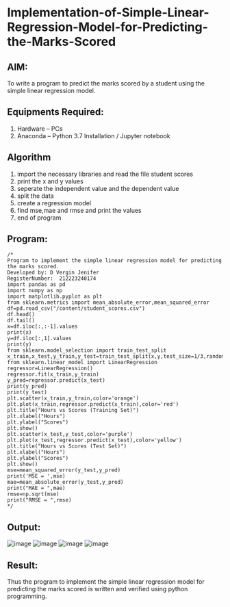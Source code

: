 # Implementation-of-Simple-Linear-Regression-Model-for-Predicting-the-Marks-Scored

## AIM:
To write a program to predict the marks scored by a student using the simple linear regression model.

## Equipments Required:
1. Hardware – PCs
2. Anaconda – Python 3.7 Installation / Jupyter notebook

## Algorithm
1. import the necessary libraries and read the file student scores
2. print the x and y values
3. seperate the independent value and the dependent value
4. split the data
5. create a regression model
6. find mse,mae and rmse and print the values
7. end of program

## Program:
```
/*
Program to implement the simple linear regression model for predicting the marks scored.
Developed by: D Vergin Jenifer
RegisterNumber:  212223240174
import pandas as pd
import numpy as np
import matplotlib.pyplot as plt
from sklearn.metrics import mean_absolute_error,mean_squared_error
df=pd.read_csv("/content/student_scores.csv")
df.head()
df.tail()
x=df.iloc[:,:-1].values
print(x)
y=df.iloc[:,1].values
print(y)
from sklearn.model_selection import train_test_split
x_train,x_test,y_train,y_test=train_test_split(x,y,test_size=1/3,random_state=0)
from sklearn.linear_model import LinearRegression
regressor=LinearRegression()
regressor.fit(x_train,y_train)
y_pred=regressor.predict(x_test)
print(y_pred)
print(y_test)
plt.scatter(x_train,y_train,color='orange')
plt.plot(x_train,regressor.predict(x_train),color='red')
plt.title("Hours vs Scores (Training Set)")
plt.xlabel("Hours")
plt.ylabel("Scores")
plt.show()
plt.scatter(x_test,y_test,color='purple')
plt.plot(x_test,regressor.predict(x_test),color='yellow')
plt.title("Hours vs Scores (Test Set)")
plt.xlabel("Hours")
plt.ylabel("Scores")
plt.show()
mse=mean_squared_error(y_test,y_pred)
print('MSE = ',mse)
mae=mean_absolute_error(y_test,y_pred)
print("MAE = ",mae)
rmse=np.sqrt(mse)
print("RMSE = ",rmse)
*/
```

## Output:
![image](https://github.com/VerginJenifer/Implementation-of-Simple-Linear-Regression-Model-for-Predicting-the-Marks-Scored/assets/136251012/56912a39-21bc-4df8-a15c-f5b940b944c7)
![image](https://github.com/VerginJenifer/Implementation-of-Simple-Linear-Regression-Model-for-Predicting-the-Marks-Scored/assets/136251012/93682dd6-c2fc-4f94-a4ca-8197ad27c776)
![image](https://github.com/VerginJenifer/Implementation-of-Simple-Linear-Regression-Model-for-Predicting-the-Marks-Scored/assets/136251012/fc0d7179-97e4-4f65-af21-f52b4457c1f3)
![image](https://github.com/VerginJenifer/Implementation-of-Simple-Linear-Regression-Model-for-Predicting-the-Marks-Scored/assets/136251012/2df718f7-a4ef-46c2-934c-4730ac7f32ee)




## Result:
Thus the program to implement the simple linear regression model for predicting the marks scored is written and verified using python programming.
